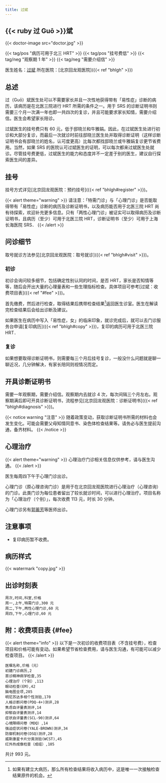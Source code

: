```yaml
---
title: 过斌
---
```


## {{< ruby 过 Guō >}}斌

{{< doctor-image src="doctor.jpg" >}}

{{< tag/pos "病历可用于北三 HRT" >}} {{< tag/pos "挂号费低" >}} {{< tag/neg "观察期 1 年" >}} {{< tag/neg "需要介绍信" >}}

医生姓名：[过斌](https://www.haodf.com/doctor/238890.html)
所在医院：[北京回龙观医院]({{< ref "bhlgh" >}})

## 总述

过（Guō）斌医生处可以不需要家长并且一次性地获得带有「易性症」诊断的病历，该病历是在北医三院进行 HRT 所需的条件之一。用于 SRS 的诊断证明书则需要三个月一次满一年也即一共四次的复诊，并且可能要求家长知情，需要介绍信。医生会希望家长陪诊。

过斌医生的挂号费只有 60 元，低于邸晓兰和牛雅娟。因此，在过斌医生处进行初诊和大部分复诊，而最后一次就诊时前往邸晓兰医生处并取得诊断证明（这样诊断证明书会有邸晓兰的姓名，认可度更高）比每次都找邸晓兰或牛雅娟复诊更节省费用。当然，如果 SRS 的医院认可过斌医生的证明，可以每次都来过斌医生处就诊。尽管挂号费更低，过斌医生的能力和态度并不一定差于别的医生，建议自行探索医生间的差异。

## 挂号

挂号方式详见[北京回龙观医院：预约挂号]({{< ref "bhlgh#register" >}})。

{{< alert theme="warning" >}}
请注意：「特需门诊」与「心理门诊」是否能取得带有「易性症」诊断的病历及诊断证明书，以及病历能否用于北医三院 HRT 尚有待探索，欢迎补充更多信息。只有「两性心理门诊」被证实可以取得病历及诊断证明书，且病历（至少）可用于北医三院 HRT，诊断证明书（至少）可用于上海长海医院 SRS．
{{< /alert >}}

## 问诊细节

取号就诊方法参见[北京回龙观医院：取号就诊]({{< ref "bhlgh#visit" >}})。

### 初诊

初诊会询问较多细节，包括确定性别认同的时间，是否 HRT，家长是否知情等等，随后会开出大量的心理量表和一些生理指标检查。具体项目可参考[过斌：收费项目表]({{< ref "#fee" >}})。

首先缴费，然后进行检查，取得结果后携带检查结果[^1]返回医生诊室。医生在解读完检查结果后会给出诊断及建议。

如果医生在病历中写入「易性症，女」的临床印象，就诊完成后，就可以去门诊服务台申请[复印病历]({{< ref "bhlgh#copy" >}})，复印的病历可用于北医三院 HRT．

### 复诊

如果想要取得诊断证明书，则需要每三个月后挂号复诊，一般没什么问题就是聊一聊近况，几分钟解决，有家长陪同则视情况而定。

## 开具诊断证明书

需要一年观察期，需要介绍信。观察期内去就诊 4 次，每次间隔三个月左右。观察期满后即可开具诊断证明书，流程参见[北京回龙观医院：诊断证明书]({{< ref "bhlgh#diagnosis" >}})。

{{< notice warning "注意" >}}
随着政策变动，获取诊断证明书所需的材料也会发生变化。可能会需要父母知情同意书、染色体检查结果等。请务必与医生提前沟通，备齐材料。
{{< /notice >}}

## 心理治疗

{{< alert theme="warning" >}}
心理治疗门诊相关信息仅供参考，请与医生沟通。
{{< /alert >}}

医生每周四下午于心理门诊出诊。

心理门诊（原心理咨询门诊）是用于在北京回龙观医院进行心理治疗（心理咨询）的门诊。此类门诊为每位患者留出了较长就诊时间，可以进行心理治疗。项目名称为「心理治疗（个别）」，每次收费 113 元，时长 30 分钟。

心理门诊另有[郭蓄芳](https://www.haodf.com/doctor/7469.html)等医师出诊。

## 注意事项

- 复印病历暂不收费。

## 病历样式

{{< watermark "copy.jpg" >}}

## 出诊时刻表

```csv
周次,时间,科室,价格
周一,上午,特需门诊,300 元
周二,下午,两性心理门诊,60 元
周四,下午,心理门诊,60 元
```

## 附：收费项目表 {#fee}

{{< alert theme="info" >}}
以下是一次初诊的收费项目表（不含挂号费），检查项目和价格可能有变动。如果希望节省检查费用，请与医生沟通，有可能可以减少检查项目。
{{< /alert >}}

<!--以下表格内英文括号为有意为之，请勿修改-->
```csv
医嘱名称,价格（元）
初建门诊病历,2
首诊精神病学检查,35
心理治疗（个别）,113
眼动检查(EM),42
脑电图全项,285
明尼苏达多相个性测验,170
人格诊断问卷(PDQ-4+)测评,28
焦虑自评量表测评,14
抑郁自评量表测评,14
症状自评量表(SCL-90)测评,64
心境障碍问卷（MDQ）,14
强迫症状问卷(YALE-BROWN)测评,34
防御机制问卷(DSQ)测评,28
威斯康星卡片分类测验(WCST),45
红外热成像检查（成组）,105
```

共计 993 元。

[^1]: 如果有建立大病历，那么所有检查结果将收入病历中，这是唯一一次接触检查结果原件的机会。
